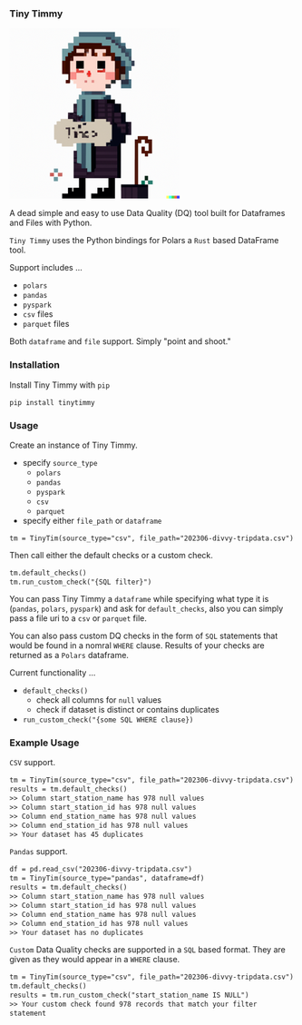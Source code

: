 ### Tiny Timmy

<img src="https://github.com/danielbeach/tinytimmy/blob/main/imgs/tinytim.png" width="300">


A dead simple and easy to use Data Quality (DQ) tool built for Dataframes and Files with Python.

`Tiny Timmy` uses the Python bindings for Polars a `Rust` based DataFrame tool.

Support includes ...
- `polars`
- `pandas`
- `pyspark`
- `csv` files
- `parquet` files

Both `dataframe` and `file` support. Simply "point and shoot."


### Installation
Install Tiny Timmy with `pip`
```
pip install tinytimmy
```

### Usage
Create an instance of Tiny Timmy. 
 - specify `source_type`
    - `polars`
    - `pandas`
    - `pyspark`
    - `csv`
    - `parquet`
 - specify either `file_path` or `dataframe`

```
tm = TinyTim(source_type="csv", file_path="202306-divvy-tripdata.csv")
```

Then call either the default checks or a custom check.
```
tm.default_checks()
tm.run_custom_check("{SQL filter}")
```

You can pass Tiny Timmy a `dataframe` while specifying what type it is (`pandas`, `polars`, `pyspark`)
and ask for `default_checks`, also you can simply pass a file uri to a `csv` or `parquet` file.

You can also pass custom DQ checks in the form of `SQL` statements that would be found
in a nomral `WHERE` clause. Results of your checks are returned as a `Polars` dataframe.

Current functionality ...
- `default_checks()`
    - check all columns for `null` values
    - check if dataset is distinct or contains duplicates
- `run_custom_check("{some SQL WHERE clause})`

### Example Usage

`CSV` support.
```
tm = TinyTim(source_type="csv", file_path="202306-divvy-tripdata.csv")
results = tm.default_checks()
>> Column start_station_name has 978 null values
>> Column start_station_id has 978 null values
>> Column end_station_name has 978 null values
>> Column end_station_id has 978 null values
>> Your dataset has 45 duplicates
```

`Pandas` support.
```
df = pd.read_csv("202306-divvy-tripdata.csv")
tm = TinyTim(source_type="pandas", dataframe=df)
results = tm.default_checks()
>> Column start_station_name has 978 null values
>> Column start_station_id has 978 null values
>> Column end_station_name has 978 null values
>> Column end_station_id has 978 null values
>> Your dataset has no duplicates
```

`Custom` Data Quality checks are supported in a `SQL` based format. 
They are given as they would appear in a `WHERE` clause.

```
tm = TinyTim(source_type="csv", file_path="202306-divvy-tripdata.csv")
tm.default_checks()
results = tm.run_custom_check("start_station_name IS NULL")
>> Your custom check found 978 records that match your filter statement
```